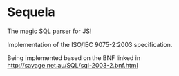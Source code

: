 # Sequela
The magic SQL parser for JS!

Implementation of the ISO/IEC 9075-2:2003 specification.

Being implemented based on the BNF linked in http://savage.net.au/SQL/sql-2003-2.bnf.html

